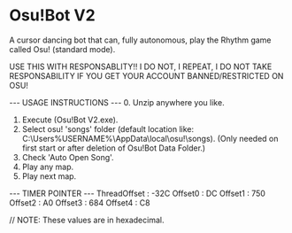 # Osu!Bot V2
A cursor dancing bot that can, fully autonomous, play the Rhythm game called Osu! (standard mode).

USE THIS WITH RESPONSABLITY!!
I DO NOT, I REPEAT, I DO NOT TAKE RESPONSABILITY IF YOU GET YOUR ACCOUNT BANNED/RESTRICTED ON OSU!
 
 
 
--- USAGE INSTRUCTIONS ---
0.	Unzip anywhere you like.
1.	Execute (Osu!Bot V2.exe).
2.	Select osu! 'songs' folder (default location like: C:\Users\%USERNAME%\AppData\local\osu!\songs).
		(Only needed on first start or after deletion of Osu!Bot Data Folder.)
3.	Check 'Auto Open Song'.
4.	Play any map.
5.	Play next map.
 
 
 
--- TIMER POINTER ---
ThreadOffset : -32C
Offset0 : DC
Offset1 : 750
Offset2 : A0
Offset3 : 684
Offset4 : C8
 
// NOTE: These values are in hexadecimal.
